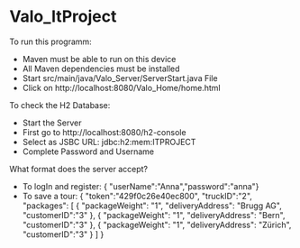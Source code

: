 # Valo_ItProject

To run this programm:
- Maven must be able to run on this device
- All Maven dependencies must be installed
- Start src/main/java/Valo_Server/ServerStart.java File
- Click on http://localhost:8080/Valo_Home/home.html



To check the H2 Database:
- Start the Server
- First go to http://localhost:8080/h2-console
- Select as JSBC URL: jdbc:h2:mem:ITPROJECT
- Complete Password and Username

What format does the server accept?
- To logIn and register: { "userName":"Anna","password":"anna"}
- To save a tour:
  {
  "token":"429f0c26e40ec800",
  "truckID":"2",
  "packages": [
        {
            "packageWeight": "1",
            "deliveryAddress": "Brugg AG",
            "customerID":"3"
        },
        {
            "packageWeight": "1",
            "deliveryAddress": "Bern",
            "customerID":"3"
        },
        {
            "packageWeight": "1",
            "deliveryAddress": "Zürich",
            "customerID":"3"
        }
  ]
  }